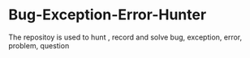 # Bug-Exception-Error-Hunter
The repositoy is used to hunt , record and solve bug, exception, error, problem, question

